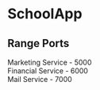 # SchoolApp
<h2> Range Ports </h2>
Marketing Service - 5000 <br>
Financial Service - 6000 <br>
Mail Service - 7000 <br>
